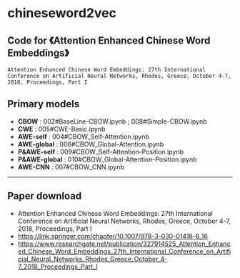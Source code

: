 # chineseword2vec

## Code for 《Attention Enhanced Chinese Word Embeddings》

```
Attention Enhanced Chinese Word Embeddings: 27th International Conference on Artificial Neural Networks, Rhodes, Greece, October 4-7, 2018, Proceedings, Part I
```

## Primary models
 -  **CBOW** : 002#BaseLine-CBOW.ipynb ; 008#Simple-CBOW.ipynb
 -  **CWE** : 005#CWE-Basic.ipynb
 -  **AWE-self** : 004#CBOW_Self-Attention.ipynb
 -  **AWE-global** : 006#CBOW_Global-Attention.ipynb
 -  **P&AWE-self** : 009#CBOW_Self-Attention-Position.ipynb
 -  **P&AWE-global** : 010#CBOW_Global-Attention-Position.ipynb
 -  **AWE-CNN** : 007#CBOW_CNN.ipynb

--------------------
## Paper download
- Attention Enhanced Chinese Word Embeddings: 27th International Conference on Artificial Neural Networks, Rhodes, Greece, October 4-7, 2018, Proceedings, Part I
- https://link.springer.com/chapter/10.1007/978-3-030-01418-6_16
- https://www.researchgate.net/publication/327914525_Attention_Enhanced_Chinese_Word_Embeddings_27th_International_Conference_on_Artificial_Neural_Networks_Rhodes_Greece_October_4-7_2018_Proceedings_Part_I

